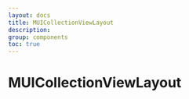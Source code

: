 ```yaml
---
layout: docs
title: MUICollectionViewLayout
description:
group: components
toc: true
---
```

# MUICollectionViewLayout
